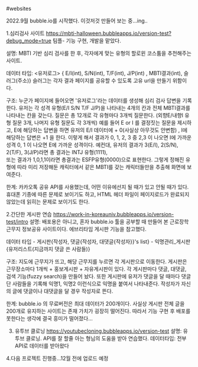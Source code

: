 #websites

2022.9월 bubble.io를 시작했다.
이것저것 만들어 보는 중...ing..

1.심리검사 사이트 https://mbti-halloween.bubbleapps.io/version-test?debug_mode=true
팀플- 기능 구현, 개발을 맡았다. 

설명: MBTI 기반 심리 검사를 한 후, 각자에게 맞는 유형의 할로윈 코스튬을 추천해주는 사이트.

데이터 타입: <유저로그> { E/I(int), S/N(int), T/F(int), J/P(int) , MBTI결과(int), 슬러그(주소)} 
슬러그는 각자 결과 페이지를 공유할 수 있도록 고유 url을 만들기 위함이다.

구조: 누군가 페이지에 들어오면 '유저로그'라는 데이터를 생성해 심리 검사 답변을 기록한다.
유저는 각 성격 유형(E/I  S/N  T/F  J/P)을 나타내는 4개의 칸과 전체 MBTI결과를 나타내는 칸을 갖는다.
질문은 총 12개로 각 유형마다 3개씩 질문한다. (외향E/내향I 유형 질문 3개, 나머지 유형 질문도 각 3개씩)
예를 들어 E or I 를 결정짓는 질문을 제시하고, E에 해당하는 답변을 하면 유저의 E/I 데이터에 + 0(사실상 아무것도 안변함) , I에 해당하는 답변은 +1 을 한다.
이렇게 해서 결과가 0, 1, 2, 3 중  2,3 이 나오면 I에 가까운 성격  0, 1 이 나오면 E에 가까운 성격이다.
예컨대, 유저의 결과가 3(E/I), 2(S/N), 2(T/F), 3(J/P)라면 총 결과는 INTJ 유형(1111),  
        또는 결과가 1,0,1,1이라면 총결과는 ESFP유형(0000)으로 표현한다.
그렇게 정해진 유형에 따라 미리 저장해둔 캐릭터에서 같은 MBTI를 갖는 캐릭터들만을 추출해 화면에 보여준다.

한계: 카카오톡 공유 API를 사용했는데, 어떤 이유에선지 될 때가 있고 안될 때가 있다. 
휴대폰 기종에 따른 문제로 보이기도 하고, HTML 헤더 파일이 페이지로드가 완료되지 않았는데 읽히는 문제로 보이기도 한다.


2.간단한 게시판 연습 https://work-in-koreauniv.bubbleapps.io/version-test/intro 
설명: 배포용은 아니고, 혼자 bubble.io 툴을 공부할 때 만들어 본 근로장학 근무지 정보공유 사이트이다. 에브리타임 게시판 기능을 참고했다.

데이터 타입 - 게시판{작성자, 댓글{작성자, 대댓글{작성자}}'s list} 
            - 익명관리_게시판{유저리스트(지금까지 댓글 쓴 사람들)}
            
구조: 지도에 근무지가 뜨고, 해당 근무지를 누르면 각 게시판으로 이동한다. 게시판은 근무장소마다 1개씩 + 홍보게시판 + 자유게시판이 있다.
각 게시판마다 댓글, 대댓글, 검색 기능(fuzzy search)을 만들어 놨다.
또한 게시판에 유저가 댓글을 달 때마다 댓글 단 사람들을 기록해 익명1, 익명2 이런식으로 익명을 붙여서 나타내준다.
작성자가 자신의 글에 댓글이나 대댓글을 달 경우 작성자로 뜬다. 

한계: bubble.io 의 무료버전은 최대 데이터가 200개이다. 
사실상 게시판 전체 글을 200개로 유지하는 사이트는 존재 가치가 굉장히 떨어진다.
따라서 기능 구현 후 배포를 못한다는 생각에 결국 흥미가 떨어졌다...

3. 유투브 클로닝 https://youtubecloning.bubbleapps.io/version-test
  설명: 유투브 클로닝. API를 잘 할줄 아는 형님의 도움을 받아 연습했다. 
  데이터타입: 전부 API로 데이터를 받아왔다
  
  
4.다음 프로젝트 진행중...12월 전에 업로드 예정
  
  


